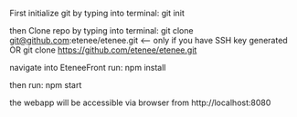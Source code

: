 First initialize git by typing into terminal:
git init

then Clone repo by typing into terminal:
git clone git@github.com:etenee/etenee.git <-- only if you have SSH key generated
OR
git clone https://github.com/etenee/etenee.git

navigate into EteneeFront
run:
npm install

then run:
npm start

the webapp will be accessible via browser from http://localhost:8080
